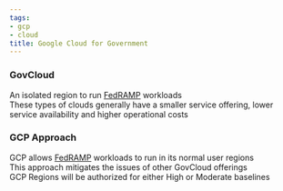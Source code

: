 ```yaml
---
tags:
- gcp
- cloud
title: Google Cloud for Government
---
```


### GovCloud

An isolated region to run [FedRAMP](../gcp-security-services/gcp-compliance-standards.md#Federal%20Risk%20and%20Authorization%20Management%20Program%20(FedRAMP)) workloads  
These types of clouds generally have a smaller service offering, lower service availability and higher operational costs

### GCP Approach

GCP allows [FedRAMP](../gcp-security-services/gcp-compliance-standards.md#Federal%20Risk%20and%20Authorization%20Management%20Program%20(FedRAMP)) workloads to run in its normal user regions  
This approach mitigates the issues of other GovCloud offerings  
GCP Regions will be authorized for either High or Moderate baselines
